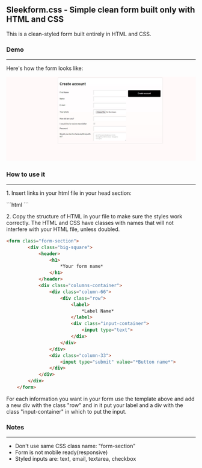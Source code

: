 <h2>
Sleekform.css - Simple clean form built only with HTML and CSS
</h2>
<p>This is a clean-styled form built entirely in HTML and CSS.
</p> 
<h3>Demo
</h3>
<hr>
<p>Here's how the form looks like:
</p>
  <img src="screenshots/demo.jpg">
<h3>How to use it
</h3>
 <hr>

 <p> 1. Insert links in your html file in your head section:
 </p>
```html
<head>
  <link rel="stylesheet" type="text/css" href="sleekform.css">
</head>
```

<p>2. Copy the structure of HTML in your file to make sure the styles work correctly. The HTML and CSS have classes with names that will not interfere with your HTML file, unless doubled.
</p>

```html
<form class="form-section">
        <div class="big-square">
            <header>
                <h1>
                    *Your form name*
                </h1>
            </header>
            <div class="columns-container">
                <div class="column-66">
                    <div class="row">
                        <label>
                            *Label Name*
                        </label>
                        <div class="input-container">
                            <input type="text">
                        </div>
                    </div>
                </div>
                <div class="column-33">
                    <input type="submit" value="*Button name*">
                </div>
            </div>
        </div>
    </form>
```

<p>
  For each information you want in your form use the template above and add a new div with the class "row" and in it put your label and a div with the class "input-container" in which to put the input. 
</p>

<h3>Notes
</h3>
 <hr>
 <ul>
  <li>Don't use same CSS class name: "form-section"</li>
  <li>Form is not mobile ready(responsive)</li>
  <li>Styled inputs are: text, email, textarea, checkbox</li>
</ul>
